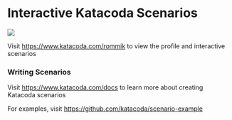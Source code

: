 # Interactive Katacoda Scenarios

[![](http://shields.katacoda.com/katacoda/rommik/count.svg)](https://www.katacoda.com/rommik "Get your profile on Katacoda.com")

Visit https://www.katacoda.com/rommik to view the profile and interactive scenarios

### Writing Scenarios
Visit https://www.katacoda.com/docs to learn more about creating Katacoda scenarios

For examples, visit https://github.com/katacoda/scenario-example
